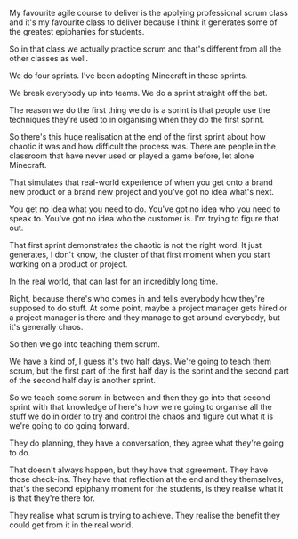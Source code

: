 My favourite agile course to deliver is the applying professional scrum class and it's my favourite class to deliver because I think it generates some of the greatest epiphanies for students.

So in that class we actually practice scrum and that's different from all the other classes as well. 

We do four sprints. I've been adopting Minecraft in these sprints. 

We break everybody up into teams. We do a sprint straight off the bat. 

The reason we do the first thing we do is a sprint is that people use the techniques they're used to in organising when they do the first sprint. 

So there's this huge realisation at the end of the first sprint about how chaotic it was and how difficult the process was. There are people in the classroom that have never used or played a game before, let alone Minecraft. 

That simulates that real-world experience of when you get onto a brand new product or a brand new project and you've got no idea what's next. 

You get no idea what you need to do. You've got no idea who you need to speak to. You've got no idea who the customer is. I'm trying to figure that out. 

That first sprint demonstrates the chaotic is not the right word. It just generates, I don't know, the cluster of that first moment when you start working on a product or project. 

In the real world, that can last for an incredibly long time. 

Right, because there's who comes in and tells everybody how they're supposed to do stuff. At some point, maybe a project manager gets hired or a project manager is there and they manage to get around everybody, but it's generally chaos. 

So then we go into teaching them scrum. 

We have a kind of, I guess it's two half days. We're going to teach them scrum, but the first part of the first half day is the sprint and the second part of the second half day is another sprint. 

So we teach some scrum in between and then they go into that second sprint with that knowledge of here's how we're going to organise all the stuff we do in order to try and control the chaos and figure out what it is we're going to do going forward. 

They do planning, they have a conversation, they agree what they're going to do. 

That doesn't always happen, but they have that agreement. They have those check-ins. They have that reflection at the end and they themselves, that's the second epiphany moment for the students, is they realise what it is that they're there for. 

They realise what scrum is trying to achieve. They realise the benefit they could get from it in the real world.